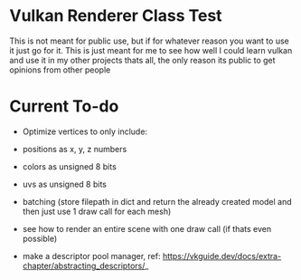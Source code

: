 # Vulkan Renderer Class Test
This is not meant for public use, but if for whatever reason you want to use it just go for it. This is just meant for me to see how well I could learn vulkan and use it in my other projects thats all, the only reason its public to get opinions from other people

# Current To-do
* Optimize vertices to only include:
* positions as x, y, z numbers
* colors as unsigned 8 bits
* uvs as unsigned 8 bits

* batching (store filepath in dict and return the already created model and then just use 1 draw call for each mesh)
* see how to render an entire scene with one draw call (if thats even possible)

* make a descriptor pool manager, ref: https://vkguide.dev/docs/extra-chapter/abstracting_descriptors/_